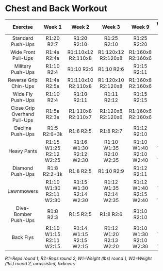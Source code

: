 # Chest and Back Workout

|Exercise|Week 1|Week 2|Week 3|Week 9|Week 11|
|:---:|:---:|:---:|:---:|:---:|:---:|
|Standard Push-Ups|R1:20 R2:7|R1:20 R2:10|R1:25 R2:10|R1:25 R2:20|R1:? R2:?|
|Wide Front Pull-Ups|R1:4a R2:4a|R1:110x12 R2:110x8|R1:120x12 R2:120x8|R1:160x8 R2:160x6|R1:? R2:?|
|Military Push-Ups|R1:10 R2:4|R1:10 R2:6|R1:10 R2:6|R1:15 R2:11|R1:? R2:?|
|Reverse Grip Chin-Ups|R1:4a R2:5a|R1:110x10 R2:110x8|R1:120x10 R2:120x8|R1:160x8 R2:160x6|R1:? R2:?|
|Wide Fly Push-Ups|R1:10 R2:4|R1:10 R2:11|R1:11 R2:12|R1:15 R2:15|R1:? R2:?|
|Close Grip Overhand Pull-Ups|R1:5a R2:3a|R1:110x8 R2:110x7|R1:120x8 R2:120x6|R1:160x6 R2:160x6|R1:? R2:?|
|Decline Push-Ups|R1:5 R2:6+3k|R1:6 R2:5|R1:8 R2:7|R1:12 R2:10|R1:? R2:?|
|Heavy Pants|R1:15 W1:25 R2:12 W2:25|R1:16 W1:30 R2:12 W2:30|R1:10 W1:35 R2:10 W2:35|R1:10 W1:40 R2:10 W2:40|R1:? W1:? R2:? W2:?|
|Diamond Push-Ups|R1:8 R2:2+1k|R1:8 R2:5|R1:10 R2:9|R1:12 R2:11|R1:? R2:?|
|Lawnmowers|R1:10 W1:30 R2:11 W2:30|R1:15 W1:30 R2:14 W2:30|R1:12 W1:35 R2:14 W2:35|R1:12 W1:40 R2:15 W2:40|R1:? W1:? R2:? W2:?|
|Dive-Bomber Push-Ups|R1:8 R2:3|R1:5 R2:5|R1:8 R2:6|R1:10 R2:10|R1:? R2:?|
|Back Flys|R1:10 W1:15 R2:11 W2:15|R1:14 W1:15 R2:15 W2:15|R1:12 W1:20 R2:13 W2:20|R1:10 W1:30 R2:10 W2:30|R1:? W1:? R2:? W2:?|

*R1=Reps round 1, R2=Reps round 2, W1=Weight (lbs) round 1, W2=Weight (lbs) round 2, a=assisted, k=knees*

